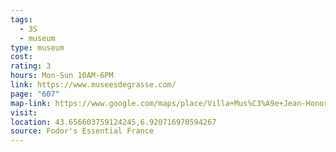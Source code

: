 ```yaml
---
tags:
  - 3S
  - museum
type: museum
cost: 
rating: 3
hours: Mon-Sun 10AM-6PM
link: https://www.museesdegrasse.com/
page: "607"
map-link: https://www.google.com/maps/place/Villa+Mus%C3%A9e+Jean-Honor%C3%A9+Fragonard+-+GRASSE/@43.6559634,6.9186133,18.5z/data=!4m6!3m5!1s0x12cc28aaa1f9dd31:0x39afd8c777a4375d!8m2!3d43.6564438!4d6.9208001!16s%2Fg%2F1tj2f2f7?entry=ttu&g_ep=EgoyMDI0MTAwNy4xIKXMDSoASAFQAw%3D%3D
visit: 
location: 43.656603759124245,6.920716970594267
source: Fodor's Essential France
---
```

